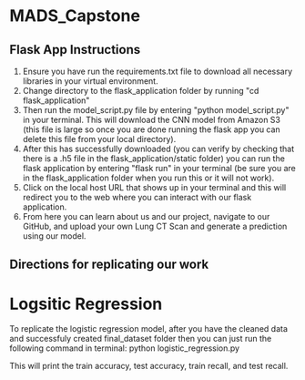 # MADS_Capstone

## Flask App Instructions
1. Ensure you have run the requirements.txt file to download all necessary libraries in your virtual environment. 
2. Change directory to the flask_application folder by running "cd flask_application"
3. Then run the model_script.py file by entering "python model_script.py" in your terminal. This will download the CNN model from Amazon S3 (this file is large so once you are done running the flask app you can delete this file from your local directory). 
4. After this has successfully downloaded (you can verify by checking that there is a .h5 file in the flask_application/static folder) you can run the flask application by entering "flask run" in your terminal (be sure you are in the flask_application folder when you run this or it will not work).
5. Click on the local host URL that shows up in your terminal and this will redirect you to the web where you can interact with our flask application.
6. From here you can learn about us and our project, navigate to our GitHub, and upload your own Lung CT Scan and generate a prediction using our model.  

## Directions for replicating our work
# Logsitic Regression
To replicate the logistic regression model, after you have the cleaned data and successfuly created final_dataset folder then you can just run the following command in terminal:
python logistic_regression.py 

This will print the train accuracy, test accuracy, train recall, and test recall.